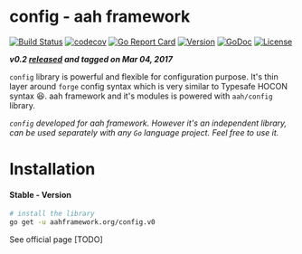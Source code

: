 # config - aah framework

[![Build Status](https://travis-ci.org/go-aah/config.svg?branch=master)](https://travis-ci.org/go-aah/config)  [![codecov](https://codecov.io/gh/go-aah/config/branch/master/graph/badge.svg)](https://codecov.io/gh/go-aah/config/branch/master)  [![Go Report Card](https://goreportcard.com/badge/aahframework.org/config.v0)](https://goreportcard.com/report/aahframework.org/config.v0)
[![Version](https://img.shields.io/badge/version-0.2-blue.svg)](https://github.com/go-aah/config/releases/latest) [![GoDoc](https://godoc.org/aahframework.org/config.v0?status.svg)](https://godoc.org/aahframework.org/config.v0)  [![License](https://img.shields.io/github/license/go-aah/config.svg)](LICENSE)

***v0.2 [released](https://github.com/go-aah/config/releases/latest) and tagged on Mar 04, 2017***

`config` library is powerful and flexible for configuration purpose. It's thin layer around `forge` config syntax which is very similar to Typesafe HOCON syntax :satisfied:. aah framework and it's modules is powered with `aah/config` library.

*`config` developed for aah framework. However it's an independent library, can be used separately with any `Go` language project. Feel free to use it.*

# Installation
#### Stable - Version
```sh
# install the library
go get -u aahframework.org/config.v0
```

See official page [TODO]
